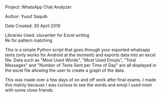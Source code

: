 Project: WhatsApp Chat Analyzer

Author: Yusuf Saquib

Date Created: 30 April 2019

Libraries Used:
xlsxwriter for Excel writing  
Re for pattern matching

This is a simple Python script that goes through your exported whatsapp texts (only works for Android at the moment) and exports data
into an excel file. Data such as "Most Used Words", "Most Used Emojis", "Total Messages" and "Number of Texts Sent per Time of Day"
are all displayed in the excel file allowing the user to create a graph of the data.

This was made over a few days of on and off work after final exams. I made this mainly because I was curious to see the words and emoji I used most with 
some close friends.


